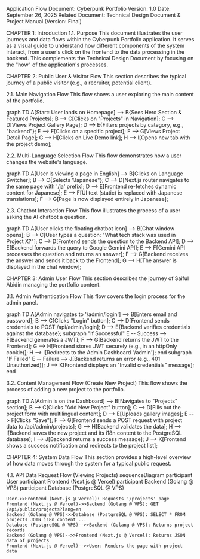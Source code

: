 Application Flow Document: Cyberpunk Portfolio
Version: 1.0
Date: September 26, 2025
Related Document: Technical Design Document & Project Manual (Version: Final)

CHAPTER 1: Introduction
1.1. Purpose
This document illustrates the user journeys and data flows within the Cyberpunk Portfolio application. It serves as a visual guide to understand how different components of the system interact, from a user's click on the frontend to the data processing in the backend. This complements the Technical Design Document by focusing on the "how" of the application's processes.

CHAPTER 2: Public User & Visitor Flow
This section describes the typical journey of a public visitor (e.g., a recruiter, potential client).

2.1. Main Navigation Flow
This flow shows a user exploring the main content of the portfolio.

graph TD
    A[Start: User lands on Homepage] --> B{Sees Hero Section & Featured Projects};
    B --> C[Clicks on "Projects" in Navigation];
    C --> D[Views Project Gallery Page];
    D --> E{Filters projects by category, e.g., "backend"};
    E --> F[Clicks on a specific project];
    F --> G[Views Project Detail Page];
    G --> H[Clicks on Live Demo link];
    H --> I[Opens new tab with the project demo];

2.2. Multi-Language Selection Flow
This flow demonstrates how a user changes the website's language.

graph TD
    A[User is viewing a page in English] --> B[Clicks on Language Switcher];
    B --> C{Selects "Japanese"};
    C --> D[Next.js router navigates to the same page with '/ja' prefix];
    D --> E[Frontend re-fetches dynamic content for Japanese];
    E --> F[UI text (static) is replaced with Japanese translations];
    F --> G[Page is now displayed entirely in Japanese];

2.3. Chatbot Interaction Flow
This flow illustrates the process of a user asking the AI chatbot a question.

graph TD
    A[User clicks the floating chatbot icon] --> B[Chat window opens];
    B --> C[User types a question: "What tech stack was used in Project X?"];
    C --> D[Frontend sends the question to the Backend API];
    D --> E[Backend forwards the query to Google Gemini API];
    E --> F[Gemini API processes the question and returns an answer];
    F --> G[Backend receives the answer and sends it back to the Frontend];
    G --> H[The answer is displayed in the chat window];

CHAPTER 3: Admin User Flow
This section describes the journey of Saiful Abidin managing the portfolio content.

3.1. Admin Authentication Flow
This flow covers the login process for the admin panel.

graph TD
    A[Admin navigates to '/admin/login'] --> B[Enters email and password];
    B --> C[Clicks "Login" button];
    C --> D[Frontend sends credentials to POST /api/admin/login];
    D --> E{Backend verifies credentials against the database};
    subgraph "If Successful"
        E -- Success --> F[Backend generates a JWT];
        F --> G[Backend returns the JWT to the Frontend];
        G --> H[Frontend stores JWT securely (e.g., in an httpOnly cookie)];
        H --> I[Redirects to the Admin Dashboard '/admin'];
    end
    subgraph "If Failed"
        E -- Failure --> J[Backend returns an error (e.g., 401 Unauthorized)];
        J --> K[Frontend displays an "Invalid credentials" message];
    end

3.2. Content Management Flow (Create New Project)
This flow shows the process of adding a new project to the portfolio.

graph TD
    A[Admin is on the Dashboard] --> B[Navigates to "Projects" section];
    B --> C[Clicks "Add New Project" button];
    C --> D[Fills out the project form with multilingual content];
    D --> E[Uploads gallery images];
    E --> F[Clicks "Save"];
    F --> G[Frontend sends a POST request with project data to /api/admin/projects];
    G --> H[Backend validates the data];
    H --> I[Backend saves the new project and its i18n content to the PostgreSQL database];
    I --> J[Backend returns a success message];
    J --> K[Frontend shows a success notification and redirects to the project list];

CHAPTER 4: System Data Flow
This section provides a high-level overview of how data moves through the system for a typical public request.

4.1. API Data Request Flow (Viewing Projects)
sequenceDiagram
    participant User
    participant Frontend (Next.js @ Vercel)
    participant Backend (Golang @ VPS)
    participant Database (PostgreSQL @ VPS)

    User->>Frontend (Next.js @ Vercel): Requests '/projects' page
    Frontend (Next.js @ Vercel)->>Backend (Golang @ VPS): GET /api/public/projects?lang=en
    Backend (Golang @ VPS)->>Database (PostgreSQL @ VPS): SELECT * FROM projects JOIN i18n_content ...
    Database (PostgreSQL @ VPS)-->>Backend (Golang @ VPS): Returns project records
    Backend (Golang @ VPS)-->>Frontend (Next.js @ Vercel): Returns JSON data of projects
    Frontend (Next.js @ Vercel)-->>User: Renders the page with project data
